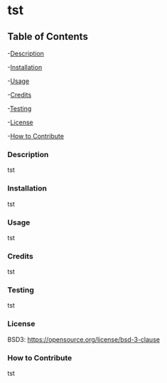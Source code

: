  # tst

## Table of Contents

-[Description](#description)

-[Installation](#installation)

-[Usage](#usage)

-[Credits](#credits)

-[Testing](#testing)

-[License](#license)

-[How to Contribute](#how-to-contribute)

### Description

tst

### Installation

tst

### Usage

tst

### Credits

tst

### Testing

tst

### License

BSD3: https://opensource.org/license/bsd-3-clause

### How to Contribute

tst
